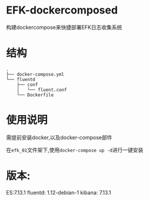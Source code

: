 # EFK-dockercomposed
构建dockercompose来快捷部署EFK日志收集系统

# 结构
```text
.
├── docker-compose.yml
└── fluentd
    ├── conf
    │   └── fluent.conf
    └── Dockerfile
```
# 使用说明
需提前安装docker,以及docker-compose部件

在`efk_01`文件架下,使用`docker-compose up -d`进行一键安装

# 版本:
ES:7.13.1
fluentd: 1.12-debian-1
kibana: 7.13.1


